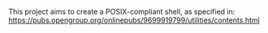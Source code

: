 This project aims to create a POSIX-compliant shell, as specified in:
https://pubs.opengroup.org/onlinepubs/9699919799/utilities/contents.html
